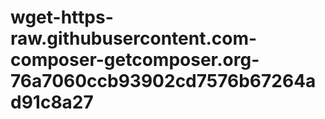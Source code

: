 # wget-https-raw.githubusercontent.com-composer-getcomposer.org-76a7060ccb93902cd7576b67264ad91c8a27